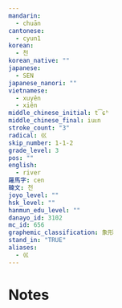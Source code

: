 ```yaml
---
mandarin:
  - chuān
cantonese:
  - cyun1
korean:
  - 천
korean_native: ""
japanese:
  - SEN
japanese_nanori: ""
vietnamese:
  - xuyên
  - xiên
middle_chinese_initial: t͡ɕʰ
middle_chinese_final: iuᴇn
stroke_count: "3"
radical: 巛
skip_number: 1-1-2
grade_level: 3
pos: ""
english:
  - river
羅馬字: cen
韓文: 천
joyo_level: ""
hsk_level: ""
hanmun_edu_level: ""
danayo_id: 3102
mc_id: 656
graphemic_classification: 象形
stand_in: "TRUE"
aliases:
  - 巛
---
```


# Notes

